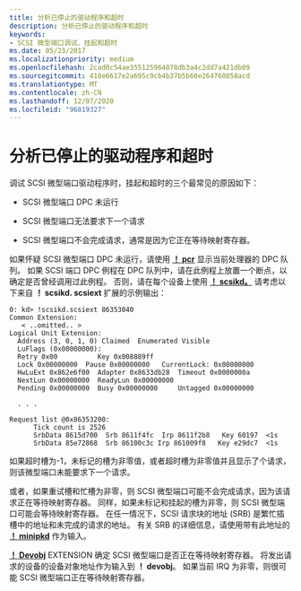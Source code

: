 ```yaml
---
title: 分析已停止的驱动程序和超时
description: 分析已停止的驱动程序和超时
keywords:
- SCSI 微型端口调试、挂起和超时
ms.date: 05/23/2017
ms.localizationpriority: medium
ms.openlocfilehash: 2cad0c54ae355125964078db3a4c2dd7a421db09
ms.sourcegitcommit: 418e6617e2a695c9cb4b37b5b60e264760858acd
ms.translationtype: MT
ms.contentlocale: zh-CN
ms.lasthandoff: 12/07/2020
ms.locfileid: "96819327"
---
```

# <a name="analyzing-stalled-drivers-and-time-outs"></a>分析已停止的驱动程序和超时


调试 SCSI 微型端口驱动程序时，挂起和超时的三个最常见的原因如下：

-   SCSI 微型端口 DPC 未运行

-   SCSI 微型端口无法要求下一个请求

-   SCSI 微型端口不会完成请求，通常是因为它正在等待映射寄存器。

如果怀疑 SCSI 微型端口 DPC 未运行，请使用 [**！ pcr**](-pcr.md) 显示当前处理器的 DPC 队列。 如果 SCSI 端口 DPC 例程在 DPC 队列中，请在此例程上放置一个断点，以确定是否曾经调用过此例程。 否则，请在每个设备上使用 [**！ scsikd。**](-scsikd-scsiext.md) 请考虑以下来自 **！ scsikd. scsiext** 扩展的示例输出：

```dbgcmd
0: kd> !scsikd.scsiext 86353040 
Common Extension:
   < ..omitted.. >
Logical Unit Extension:
  Address (3, 0, 1, 0) Claimed  Enumerated Visible
  LuFlags (0x00000000):
  Retry 0x00          Key 0x008889ff
  Lock 0x00000000  Pause 0x00000000   CurrentLock: 0x00000000
  HwLuExt 0x862e6f00  Adapter 0x8633db28  Timeout 0x0000000a
  NextLun 0x00000000  ReadyLun 0x00000000
  Pending 0x00000000  Busy 0x00000000     Untagged 0x00000000
 
  . . .  
 
Request list @0x86353200:
      Tick count is 2526
      SrbData 8615d700  Srb 8611f4fc  Irp 8611f2b8   Key 60197  <1s
      SrbData 85e72868  Srb 86100c3c Irp 861009f8   Key e29dc7  <1s 
```

如果超时槽为-1，未标记的槽为非零值，或者超时槽为非零值并且显示了个请求，则该微型端口未能要求下一个请求。

或者，如果重试槽和忙槽为非零，则 SCSI 微型端口可能不会完成请求，因为该请求正在等待映射寄存器。 同样，如果未标记和挂起的槽为非零，则 SCSI 微型端口可能会等待映射寄存器。 在任一情况下，SCSI 请求块的地址 (SRB) 是繁忙插槽中的地址和未完成的请求的地址。 有关 SRB 的详细信息，请使用带有此地址的 [**！ minipkd**](-minipkd-srb.md) 作为输入。

[**！ Devobj**](-devobj.md) EXTENSION 确定 SCSI 微型端口是否正在等待映射寄存器。 将发出请求的设备的设备对象地址作为输入到 **！ devobj**。 如果当前 IRQ 为非零，则很可能 SCSI 微型端口正在等待映射寄存器。

 

 





